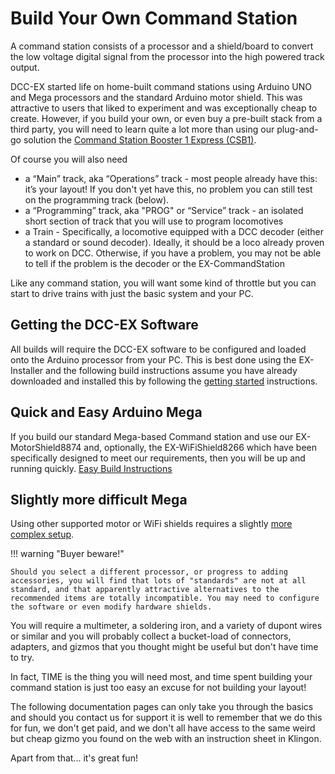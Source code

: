 # Build Your Own Command Station

A command station consists of a processor and a shield/board to convert the low voltage digital signal from the processor into the high powered track output.

DCC-EX started life on home-built command stations using Arduino UNO and Mega processors and the standard Arduino motor shield. This was attractive to users that liked to experiment and was exceptionally cheap to create. However, if you build your own, or even buy a pre-built stack from a third party, you will need to learn quite a lot more than using our plug-and-go solution the [Command Station Booster 1 Express (CSB1)](?CSB1).

Of course you will also need

- a “Main” track, aka “Operations” track - most people already have this: it’s your layout! If you don't yet have this, no problem you can still test on the programming track (below).
- a “Programming” track, aka "PROG" or “Service” track - an isolated short section of track that you will use to program locomotives
- a Train - Specifically, a locomotive equipped with a DCC decoder (either a standard or sound decoder). Ideally, it should be a loco already proven to work on DCC. Otherwise, if you have a problem, you may not be able to tell if the problem is the decoder or the EX-CommandStation

Like any command station, you will want some kind of throttle but you can start to drive trains with just the basic system and your PC.

## Getting the DCC-EX Software

All builds will require the DCC-EX software to be configured and loaded onto the Arduino processor from your PC. This is best done using the EX-Installer and the following build instructions assume you have already downloaded and installed this by following the [getting started](/getting-started/01-getting-started.md) instructions.

## Quick and Easy Arduino Mega

If you build our standard Mega-based Command station and use our EX-MotorShield8874  and, optionally, the EX-WiFiShield8266 which have been specifically designed to meet our requirements, then you will be up and running quickly. [Easy Build Instructions](20-mega-easy.md)

## Slightly more difficult Mega

Using other supported motor or WiFi shields requires a slightly [more complex setup](21-mega-harder.md).

!!! warning "Buyer beware!"

    Should you select a different processor, or progress to adding accessories, you will find that lots of "standards" are not at all standard, and that apparently attractive alternatives to the recommended items are totally incompatible. You may need to configure the software or even modify hardware shields.

You will require a multimeter, a soldering iron, and a variety of dupont wires or similar and you will probably collect a bucket-load of connectors, adapters, and gizmos that you thought might be useful but don't have time to try.

In fact, TIME is the thing you will need most, and time spent building your command station is just too easy an excuse for not building your layout!

The following documentation pages can only take you through the basics and should you contact us for support it is well to remember that we do this for fun, we don't get paid, and we don't all have access to the same weird but cheap gizmo you found on the web with an instruction sheet in Klingon.

Apart from that... it's great fun!
